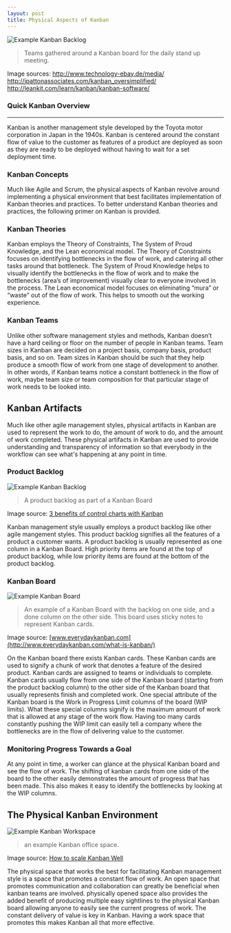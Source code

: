 ```yaml
---
layout: post
title: Physical Aspects of Kanban
---
```


![Example Kanban Backlog](https://css566.github.io/images/SM_Unit_Physical_Kanban_4.png)  
> Teams gathered around a Kanban board for the daily stand up meeting.

Image sources: http://www.technology-ebay.de/media/  
http://jpattonassociates.com/kanban_oversimplified/  
http://leankit.com/learn/kanban/kanban-software/


### Quick Kanban Overview
-----
Kanban is another management style developed by the Toyota motor corporation in Japan in the 1940s. Kanban is centered around the constant flow of value to the customer as features of a product are deployed as soon as they are ready to be deployed without having to wait for a set deployment time.

### Kanban Concepts
Much like Agile and Scrum, the physical aspects of Kanban revolve around implementing a physical environment that best facilitates implementation of Kanban theories and practices. To better understand Kanban theories and practices, the following primer on Kanban is provided.

### Kanban Theories
Kanban employs the Theory of Constraints, The System of Proud Knowledge, and the Lean economical model. The Theory of Constraints focuses on identifying bottlenecks in the flow of work, and catering all other tasks around that bottleneck. The System of Proud Knowledge helps to visually identify the bottlenecks in the flow of work and to make the bottlenecks (area’s of improvement) visually clear to everyone involved in the process. The Lean economical model focuses on eliminating “mura” or “waste” out of the flow of work. This helps to smooth out the working experience.  

### Kanban Teams
Unlike other software management styles and methods, Kanban doesn’t have a hard ceiling or floor on the number of people in Kanban teams. Team sizes in Kanban are decided on a project basis, company basis, product basis, and so on. Team sizes in Kanban should be such that they help produce a smooth flow of work from one stage of development to another. In other words, if Kanban teams notice a constant bottleneck in the flow of work, maybe team size or team composition for that particular stage of work needs to be looked into.

## Kanban Artifacts
Much like other agile management styles, physical artifacts in Kanban are used to represent the work to do, the amount of work to do, and the amount of work completed. These physical artifacts in Kanban are used to provide understanding and transparency of information so that everybody in the workflow can see what's happening at any point in time.

### Product Backlog
![Example Kanban Backlog](https://kodcu.com/wp/wp-content/uploads/2013/07/kanban-board.jpg)  

> A product backlog as part of a Kanban Board 

Image source: [3 benefits of control charts with Kanban](https://en.kodcu.com/2013/09/3-benefits-of-control-charts-with-kanban/)  

Kanban management style usually employs a product backlog like other agile mangement styles. This product backlog signifies all the features of a product a customer wants. A product backlog is usually represented as one column in a Kanban Board. High priority items are found at the top of product backlog, while low priority items are found at the bottom of the product backlog.




### Kanban Board
![Example Kanban Board](http://i1.wp.com/www.everydaykanban.com/wp-content/uploads/2012/03/kanban-board.png)

> An example of a Kanban Board with the backlog on one side, and a done column on the other side. This board uses sticky notes to represent Kanban cards.

Image source: [www.everydaykanban.com](http://www.everydaykanban.com/what-is-kanban/)

On the Kanban board there exists Kanban cards. These Kanban cards are used to signify a chunk of work that denotes a feature of the desired product. Kanban cards are assigned to teams or individuals to complete. Kanban cards usually flow from one side of the Kanban board (starting from the product backlog column) to the other side of the Kanban board that usually represents finish and completed work. One special attribute of the Kanban board is the Work in Progress Limit columns of the board (WIP limits). What these special columns signify is the maximum amount of work that is allowed at any stage of the work flow. Having too many cards constantly pushing the WIP limit can easily tell a company where the bottlenecks are in the flow of delivering value to the customer.  


### Monitoring Progress Towards a Goal
At any point in time, a worker can glance at the physical Kanban board and see the flow of work. The shifting of kanban cards from one side of the board to the other easily demonstrates the amount of progress that has been made. This also makes it easy to identify the bottlenecks by looking at the WIP columns. 

## The Physical Kanban Environment 
![Example Kanban Workspace](http://static.kanbantool.com/blog/how-to-scale-kanban-well.PNG)  

> an example Kanban office space.

Image source: [How to scale Kanban Well](http://kanbantool.com/blog/how-to-scale-kanban-well)

The physical space that works the best for facilitating Kanban management style is a space that promotes a constant flow of work. An open space that promotes communication and collaboration can greatly be beneficial when kanban teams are involved. physically opened space also provides the added benefit of producing multiple easy sightlines to the physical Kanban board allowing anyone to easily see the current progress of work. The constant delivery of value is key in Kanban. Having a work space that promotes this makes Kanban all that more effective.

